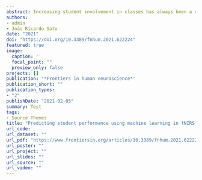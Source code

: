 ```yaml
---
abstract: Increasing student involvement in classes has always been a challenge for teachers and school managers. In online learning, some interactivity mechanisms like quizzes are increasingly used to engage students during classes and tasks. However, there is a high demand for tools that evaluate the efficiency of these mechanisms. In order to distinguish between high and low levels of engagement in tasks, it is possible to monitor brain activity through functional near-infrared spectroscopy (fNIRS). The main advantages of this technique are portability, low cost, and a comfortable way for students to concentrate and perform their tasks. This setup provides more natural conditions for the experiments if compared to the other acquisition tools. In this study, we investigated levels of task involvement through the identification of correct and wrong answers of typical quizzes used in virtual environments. We collected data from the prefrontal cortex region (PFC) of 18 students while watching a video lecture. This data was modeled with supervised learning algorithms. We used random forests and penalized logistic regression to classify correct answers as a function of oxyhemoglobin and deoxyhemoglobin concentration. These models identify which regions best predict student performance. The random forest and penalized logistic regression (GLMNET with LASSO) obtained, respectively, 0.67 and 0.65 area of the ROC curve. Both models indicate that channels F4-F6 and AF3-AFz are the most relevant for the prediction. The statistical significance of these models was confirmed through cross-validation (leave-one-subject-out) and a permutation test. This methodology can be useful to better understand the teaching and learning processes in a video lecture and also provide improvements in the methodologies used in order to better adapt the presentation content.
authors:
- admin
- João Ricardo Sato
date: "2021"
doi: "https://doi.org/10.3389/fnhum.2021.622224"
featured: true
image:
  caption: ''
  focal_point: ""
  preview_only: false
projects: []
publication: '*Frontiers in human neuroscience*'
publication_short: ""
publication_types:
- "2"
publishDate: "2021-02-05"
summary: Test
tags:
- Source Themes
title: "Predicting student performance using machine learning in fNIRS data"
url_code: 
url_dataset: ""
url_pdf: "https://www.frontiersin.org/articles/10.3389/fnhum.2021.622224/pdf"
url_poster: ""
url_project: ""
url_slides: ""
url_source: ""
url_video: ""
---
```

